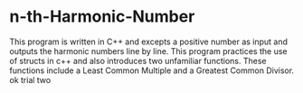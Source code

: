 # n-th-Harmonic-Number
This program is written in C++ and excepts a positive number as input and outputs the harmonic numbers line by line. This program practices the use of structs in c++ and also introduces two unfamiliar functions. These functions include a Least Common Multiple and a Greatest Common Divisor.
ok trial two
